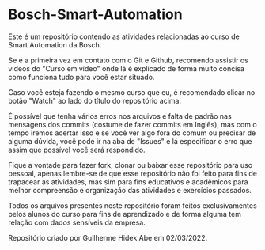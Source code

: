 # Bosch-Smart-Automation

Este é um repositório contendo as atividades relacionadas ao curso de Smart Automation da Bosch.

Se é a primeira vez em contato com o Git e Github, recomendo assistir os vídeos do "Curso em vídeo" onde lá é explicado de forma muito concisa como funciona tudo para você estar situado.

Caso você esteja fazendo o mesmo curso que eu, é recomendado clicar no botão "Watch" ao lado do título do repositório acima.

É possível que tenha vários erros nos arquivos e falta de padrão nas mensagens dos commits (costume de fazer commits em Inglês), mas com o tempo iremos acertar isso e se você ver algo fora do comum ou precisar de alguma dúvida, você pode ir na aba de "Issues" e lá especificar o erro que assim que possível você será respondido.

Fique a vontade para fazer fork, clonar ou baixar esse repositório para uso pessoal, apenas lembre-se de que esse repositório não foi feito para fins de trapacear as atividades, mas sim para fins educativos e acadêmicos para melhor compreensão e organização das atividades e exercícios passados.

Todos os arquivos presentes neste repositório foram feitos exclusivamentes pelos alunos do curso para fins de aprendizado e de forma alguma tem relação com dados sensíveis da empresa.

Repositório criado por Guilherme Hidek Abe em 02/03/2022.

